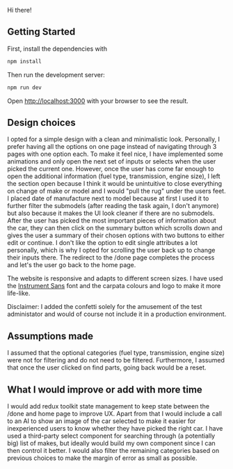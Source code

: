 Hi there!

## Getting Started

First, install the dependencies with

```bash
npm install
```

Then run the development server:

```bash
npm run dev
```

Open [http://localhost:3000](http://localhost:3000) with your browser to see the result.

## Design choices

I opted for a simple design with a clean and minimalistic look. Personally, I prefer having all the options on one page instead of navigating through 3 pages with one option each. To make it feel nice, I have implemented some animations and only open the next set of inputs or selects when the user picked the current one. However, once the user has come far enough to open the additional information (fuel type, transmission, engine size), I left the section open because I think it would be unintuitive to close everything on change of make or model and I would "pull the rug" under the users feet. I placed date of manufacture next to model because at first I used it to further filter the submodels (after reading the task again, I don't anymore) but also because it makes the UI look cleaner if there are no submodels.
After the user has picked the most important pieces of information about the car, they can then click on the summary button which scrolls down and gives the user a summary of their chosen options with two buttons to either edit or continue. I don't like the option to edit single attributes a lot personally, which is why I opted for scrolling the user back up to change their inputs there. The redirect to the /done page completes the process and let's the user go back to the home page.

The website is responsive and adapts to different screen sizes. I have used the [Instrument Sans](https://fonts.google.com/specimen/Instrument+Sans) font and the carpata colours and logo to make it more life-like.

Disclaimer: I added the confetti solely for the amusement of the test administator and would of course not include it in a production environment.

## Assumptions made

I assumed that the optional categories (fuel type, transmission, engine size) were not for filtering and do not need to be filtered. Furthermore, I assumed that once the user clicked on find parts, going back would be a reset.

## What I would improve or add with more time

I would add redux toolkit state management to keep state between the /done and home page to improve UX. Apart from that I would include a call to an AI to show an image of the car selected to make
it easier for inexperienced users to know whether they have picked the right car. I have used a third-party select component for searching through (a potentially big) list of makes, but ideally
would build my own component since I can then control it better. I would also filter the remaining categories based on previous choices to make the margin of error as small as possible.
